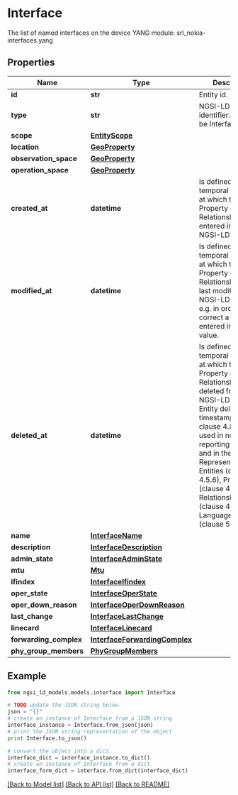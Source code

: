 # Interface

The list of named interfaces on the device  YANG module: srl_nokia-interfaces.yang 

## Properties

Name | Type | Description | Notes
------------ | ------------- | ------------- | -------------
**id** | **str** | Entity id.  | [optional] 
**type** | **str** | NGSI-LD Entity identifier. It has to be Interface. | [default to 'Interface']
**scope** | [**EntityScope**](EntityScope.md) |  | [optional] 
**location** | [**GeoProperty**](GeoProperty.md) |  | [optional] 
**observation_space** | [**GeoProperty**](GeoProperty.md) |  | [optional] 
**operation_space** | [**GeoProperty**](GeoProperty.md) |  | [optional] 
**created_at** | **datetime** | Is defined as the temporal Property at which the Entity, Property or Relationship was entered into an NGSI-LD system.  | [optional] [readonly] 
**modified_at** | **datetime** | Is defined as the temporal Property at which the Entity, Property or Relationship was last modified in an NGSI-LD system, e.g. in order to correct a previously entered incorrect value.  | [optional] [readonly] 
**deleted_at** | **datetime** | Is defined as the temporal Property at which the Entity, Property or Relationship was deleted from an NGSI-LD system.  Entity deletion timestamp. See clause 4.8 It is only used in notifications reporting deletions and in the Temporal Representation of Entities (clause 4.5.6), Properties (clause 4.5.7), Relationships (clause 4.5.8) and LanguageProperties (clause 5.2.32).  | [optional] [readonly] 
**name** | [**InterfaceName**](InterfaceName.md) |  | 
**description** | [**InterfaceDescription**](InterfaceDescription.md) |  | [optional] 
**admin_state** | [**InterfaceAdminState**](InterfaceAdminState.md) |  | [optional] 
**mtu** | [**Mtu**](Mtu.md) |  | [optional] 
**ifindex** | [**InterfaceIfindex**](InterfaceIfindex.md) |  | [optional] 
**oper_state** | [**InterfaceOperState**](InterfaceOperState.md) |  | [optional] 
**oper_down_reason** | [**InterfaceOperDownReason**](InterfaceOperDownReason.md) |  | [optional] 
**last_change** | [**InterfaceLastChange**](InterfaceLastChange.md) |  | [optional] 
**linecard** | [**InterfaceLinecard**](InterfaceLinecard.md) |  | [optional] 
**forwarding_complex** | [**InterfaceForwardingComplex**](InterfaceForwardingComplex.md) |  | [optional] 
**phy_group_members** | [**PhyGroupMembers**](PhyGroupMembers.md) |  | [optional] 

## Example

```python
from ngsi_ld_models.models.interface import Interface

# TODO update the JSON string below
json = "{}"
# create an instance of Interface from a JSON string
interface_instance = Interface.from_json(json)
# print the JSON string representation of the object
print Interface.to_json()

# convert the object into a dict
interface_dict = interface_instance.to_dict()
# create an instance of Interface from a dict
interface_form_dict = interface.from_dict(interface_dict)
```
[[Back to Model list]](../README.md#documentation-for-models) [[Back to API list]](../README.md#documentation-for-api-endpoints) [[Back to README]](../README.md)


